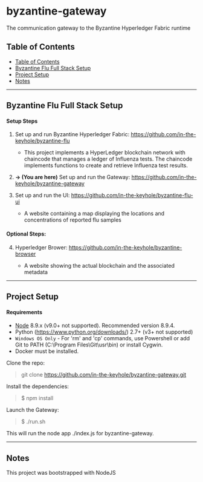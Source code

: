# byzantine-gateway

The communication gateway to the Byzantine Hyperledger Fabric runtime

## Table of Contents

- [Table of Contents](#table-of-contents)
- [Byzantine Flu Full Stack Setup](#byzantine-flu-full-stack-setup)
- [Project Setup](#project-setup)
- [Notes](#notes)
----
## Byzantine Flu Full Stack Setup

#### Setup Steps
1. Set up and run Byzantine Hyperledger Fabric:  https://github.com/in-the-keyhole/byzantine-flu

    
    - This project implements a HyperLedger blockchain network with chaincode that manages a ledger of Influenza tests. The chaincode implements functions to create and retrieve Influenza test results.

2. **-> (You are here)** Set up and run the Gateway:  https://github.com/in-the-keyhole/byzantine-gateway


3. Set up and run the UI:  https://github.com/in-the-keyhole/byzantine-flu-ui

    - A website containing a map displaying the locations and concentrations of reported flu samples


#### Optional Steps:
4. Hyperledger Brower:  https://github.com/in-the-keyhole/byzantine-browser

    - A website showing the actual blockchain and the associated metadata 
-----

## Project Setup

#### Requirements
* [Node](https://nodejs.org/en/download/) 8.9.x (v9.0+ not supported). Recommended version 8.9.4.
* Python (https://www.python.org/downloads/) 2.7+ (v3+ not supported)
* `Windows OS Only` - For 'rm' and 'cp' commands, use Powershell or add Git to PATH (C:\Program Files\Git\usr\bin) or install Cygwin.
* Docker must be installed.

Clone the repo:

> git clone https://github.com/in-the-keyhole/byzantine-gateway.git


Install the dependencies:
> $ npm install

Launch the Gateway:
> $ ./run.sh

This will run the node app ./index.js for byzantine-gateway.

---
## Notes

This project was bootstrapped with NodeJS
